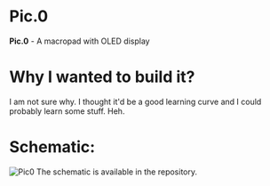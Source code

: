 # Pic.0
**Pic.0** - A macropad with OLED display

# Why I wanted to build it?
I am not sure why. I thought it'd be a good learning curve and I could probably learn some stuff. Heh.

# Schematic:
![Pic0](https://user-images.githubusercontent.com/22396923/230156991-69e069d5-f424-4b80-9791-132e59053441.png)
The schematic is available in the repository.

